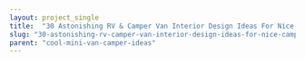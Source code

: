 ```yaml
---
layout: project_single
title:  "30 Astonishing RV & Camper Van Interior Design Ideas For Nice Camping"
slug: "30-astonishing-rv-camper-van-interior-design-ideas-for-nice-camping"
parent: "cool-mini-van-camper-ideas"
---
```

 